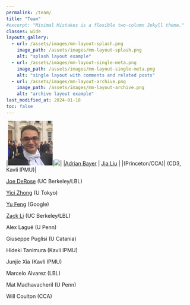 ```yaml
---
permalink: /team/
title: "Team"
#excerpt: "Minimal Mistakes is a flexible two-column Jekyll theme."
classes: wide
layouts_gallery:
  - url: /assets/images/mm-layout-splash.png
    image_path: /assets/images/mm-layout-splash.png
    alt: "splash layout example"
  - url: /assets/images/mm-layout-single-meta.png
    image_path: /assets/images/mm-layout-single-meta.png
    alt: "single layout with comments and related posts"
  - url: /assets/images/mm-layout-archive.png
    image_path: /assets/images/mm-layout-archive.png
    alt: "archive layout example"
last_modified_at: 2024-01-18
toc: false
---
```


|<img src="/assets/images/adrian.png"  style="width: 120px;">|<img src="/assets/images/jia.png"  style="width: 120px;">|
|<a href="https://adrianbayer.github.io/">Adrian Bayer</a> | <a href="https://liuxx479.github.io/">Jia Liu</a> |
|(Princeton/CCA)| (CD3, Kavli IPMU)|



<a href="https://j-dr.github.io/">Joe DeRose</a> (UC Berkeley/LBL)

<a href="https://yicizhong98.github.io/">Yici Zhong</a> (U Tokyo)

<a href="https://rainwoodman.github.io/website/">Yu Feng</a> (Google)

<a href="https://zack.li/">Zack Li</a> (UC Berkeley/LBL)

Alex Laguë (U Penn)

Giuseppe Puglisi (U Catania)

Hideki Tanimura (Kavli IPMU)

Junjie Xia (Kavli IPMU)

Marcelo Alvarez (LBL)

Mat Madhavacheril (U Penn)

Will Coulton (CCA)
